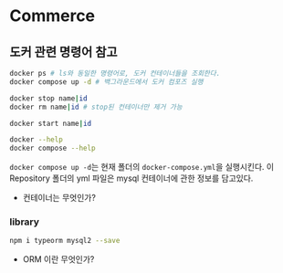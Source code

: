 # Commerce

## 도커 관련 명령어 참고

```bash
docker ps # ls와 동일한 명령어로, 도커 컨테이너들을 조회한다.
docker compose up -d # 백그라운드에서 도커 컴포즈 실행

docker stop name|id
docker rm name|id # stop된 컨테이너만 제거 가능

docker start name|id

docker --help
docker compose --help
```

`docker compose up -d`는 현재 폴더의 `docker-compose.yml`을 실행시킨다.
이 Repository 폴더의 yml 파일은 mysql 컨테이너에 관한 정보를 담고있다.

- 컨테이너는 무엇인가?

### library

```bash
npm i typeorm mysql2 --save
```

- ORM 이란 무엇인가?
